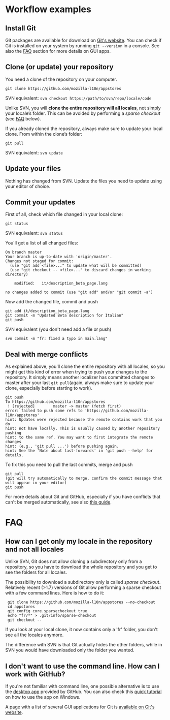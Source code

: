 # Workflow examples

## Install Git
Git packages are available for download on [Git's website](https://git-scm.com/downloads). You can check if Git is installed on your system by running ```git --version``` in a console. See also the [FAQ](#i-dont-want-to-use-the-command-line-how-can-i-work-with-github) section for more details on GUI apps.

## Clone (or update) your repository
You need a clone of the repository on your computer.
```
git clone https://github.com/mozilla-l10n/appstores
```
SVN equivalent: `svn checkout https://path/to/svn/repo/locale/code`

Unlike SVN, you will **clone the entire repository will all locales**, not simply your locale’s folder. This can be avoided by performing a *sparse checkout* (see [FAQ](#how-can-i-get-only-my-locale-in-the-repository-and-not-all-locales) below).

If you already cloned the repository, always make sure to update your local clone. From within the clone’s folder:
```
git pull
```
SVN equivalent: `svn update`

## Update your files
Nothing has changed from SVN. Update the files you need to update using your editor of choice.

## Commit your updates
First of all, check which file changed in your local clone:
```
git status
```
SVN equivalent: `svn status`

You'll get a list of all changed files:

```
On branch master
Your branch is up-to-date with 'origin/master'.
Changes not staged for commit:
  (use "git add <file>..." to update what will be committed)
  (use "git checkout -- <file>..." to discard changes in working directory)

    modified:   it/description_beta_page.lang

no changes added to commit (use "git add" and/or "git commit -a")
```

Now add the changed file, commit and push

```
git add it/description_beta_page.lang
git commit -m "Updated Beta description for Italian"
git push
```

SVN equivalent (you don't need add a file or push)
```
svn commit -m "fr: fixed a typo in main.lang"
```

## Deal with merge conflicts
As explained above, you'll clone the entire repository with all locales, so you might get this kind of error when trying to push your changes to the repository. It simply means another localizer has committed changes to master after your last `git pull`(again, always make sure to update your clone, especially before starting to work).
```
git push
To https://github.com/mozilla-l10n/appstores
 ! [rejected]        master -> master (fetch first)
error: failed to push some refs to 'https://github.com/mozilla-l10n/appstores'
hint: Updates were rejected because the remote contains work that you do
hint: not have locally. This is usually caused by another repository pushing
hint: to the same ref. You may want to first integrate the remote changes
hint: (e.g., 'git pull ...') before pushing again.
hint: See the 'Note about fast-forwards' in 'git push --help' for details.
```

To fix this you need to pull the last commits, merge and push
```
git pull
(git will try automatically to merge, confirm the commit message that will appear in your editor)
git push
```

For more details about Git and GitHub, especially if you have conflicts that can't be merged automatically, see also [this guide](http://flod.org/github/).

# FAQ
## How can I get only my locale in the repository and not all locales
Unlike SVN, Git does not allow cloning a subdirectory only from a repository, so you have to download the whole repository and you get to see the folders for all locales.

The possibility to download a subdirectory only is called *sparse checkout*. Relatively recent (>1.7) versions of Git allow performing a sparse checkout with a few command lines. Here is how to do it:
```
 git clone https://github.com/mozilla-l10n/appstores --no-checkout
 cd appstores
 git config core.sparsecheckout true
 echo "fr/*" > .git/info/sparse-checkout
 git checkout --
 ```
If you look at your local clone, it now contains only a 'fr' folder, you don't see all the locales anymore.

The difference with SVN is that Git actually hides the other folders, while in SVN you would have downloaded only the folder you wanted.

## I don't want to use the command line. How can I work with GitHub?
If you're not familiar with command line, one possible alternative is to use the [desktop app](https://desktop.github.com) provided by GitHub. You can also check this [quick tutorial](github_desktop.md) on how to use the app on Windows.

A page with a list of several GUI applications for Git is [available on Git's website](https://git-scm.com/downloads/guis).
